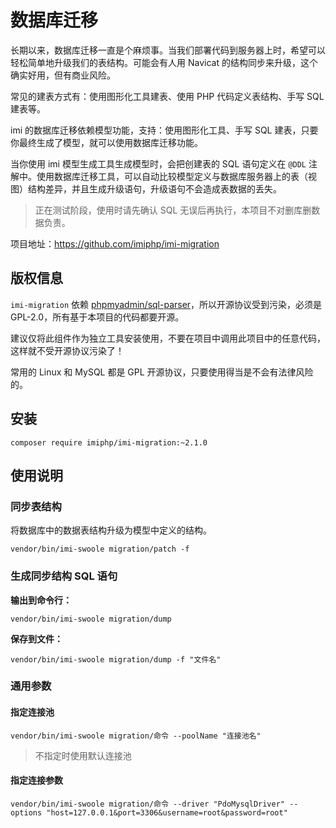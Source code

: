 # 数据库迁移

长期以来，数据库迁移一直是个麻烦事。当我们部署代码到服务器上时，希望可以轻松简单地升级我们的表结构。可能会有人用 Navicat 的结构同步来升级，这个确实好用，但有商业风险。

常见的建表方式有：使用图形化工具建表、使用 PHP 代码定义表结构、手写 SQL 建表等。

imi 的数据库迁移依赖模型功能，支持：使用图形化工具、手写 SQL 建表，只要你最终生成了模型，就可以使用数据库迁移功能。

当你使用 imi 模型生成工具生成模型时，会把创建表的 SQL 语句定义在 `@DDL` 注解中。使用数据库迁移工具，可以自动比较模型定义与数据库服务器上的表（视图）结构差异，并且生成升级语句，升级语句不会造成表数据的丢失。

> 正在测试阶段，使用时请先确认 SQL 无误后再执行，本项目不对删库删数据负责。

项目地址：<https://github.com/imiphp/imi-migration>

## 版权信息

`imi-migration` 依赖 [phpmyadmin/sql-parser](https://github.com/phpmyadmin/sql-parser)，所以开源协议受到污染，必须是 GPL-2.0，所有基于本项目的代码都要开源。

建议仅将此组件作为独立工具安装使用，不要在项目中调用此项目中的任意代码，这样就不受开源协议污染了！

常用的 Linux 和 MySQL 都是 GPL 开源协议，只要使用得当是不会有法律风险的。

## 安装

`composer require imiphp/imi-migration:~2.1.0`

## 使用说明

### 同步表结构

将数据库中的数据表结构升级为模型中定义的结构。

```shell
vendor/bin/imi-swoole migration/patch -f
```

### 生成同步结构 SQL 语句

**输出到命令行：**

```shell
vendor/bin/imi-swoole migration/dump
```

**保存到文件：**

```shell
vendor/bin/imi-swoole migration/dump -f "文件名"
```

### 通用参数

#### 指定连接池

```shell
vendor/bin/imi-swoole migration/命令 --poolName "连接池名"
```

> 不指定时使用默认连接池

#### 指定连接参数

```shell
vendor/bin/imi-swoole migration/命令 --driver "PdoMysqlDriver" --options "host=127.0.0.1&port=3306&username=root&password=root"
```
